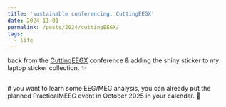 ```yaml
---
title: 'sustainable conferencing: CuttingEEGX'
date: 2024-11-01
permalink: /posts/2024/cuttingEEGX/
tags:
  - life
---
```


back from the [CuttingEEGX](https://cuttingeegx.org/) conference & adding the shiny sticker to my laptop sticker collection. ✨

<img src="{{ base_path }}/images/2024_posts_cuttingEEGX.jpg" alt="" style="max-width: 100%; height: auto;">

if you want to learn some EEG/MEG analysis, you can already put the planned PracticalMEEG event in October 2025 in your calendar. 🙂